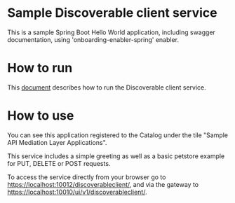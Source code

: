 
# Sample Discoverable client service

This is a sample Spring Boot Hello World application, including swagger documentation, using 'onboarding-enabler-spring' enabler.

# How to run

This [document](../docs/local-configuration.md) describes how to run the Discoverable client service.

# How to use

You can see this application registered to the Catalog under the tile "Sample API Mediation Layer Applications".

This service includes a simple greeting as well as a basic petstore example for PUT, DELETE or POST requests. 

To access the service directly from your browser go to 
[https://localhost:10012/discoverableclient/](https://localhost:10012/discoverableclient/),
and via the gateway to [https://localhost:10010/ui/v1/discoverableclient/](https://localhost:10010/ui/v1/discoverableclient/).


